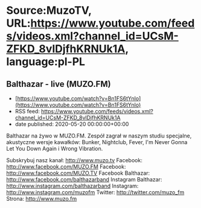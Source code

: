 # Source:MuzoTV, URL:https://www.youtube.com/feeds/videos.xml?channel_id=UCsM-ZFKD_8vlDjfhKRNUk1A, language:pl-PL

## Balthazar - live (MUZO.FM)
 - [https://www.youtube.com/watch?v=Bn1FS6tYnIo](https://www.youtube.com/watch?v=Bn1FS6tYnIo)
 - RSS feed: https://www.youtube.com/feeds/videos.xml?channel_id=UCsM-ZFKD_8vlDjfhKRNUk1A
 - date published: 2020-05-20 00:00:00+00:00

Balthazar na żywo w MUZO.FM. Zespół zagrał w naszym studiu specjalne, akustyczne wersje kawałków: Bunker, Nightclub, Fever, I'm Never Gonna Let You Down Again i Wrong Vibration. 

Subskrybuj nasz kanał: http://www.muzo.tv
Facebook: http://www.facebook.com/MUZO.FM
Facebook: http://www.facebook.com/MUZO.TV
Facebook Balthazar: http://www.facebook.com/balthazarband
Instagram Balthazar: http://www.instagram.com/balthazarband
Instagram: http://www.instagram.com/muzofm
Twitter: http://twitter.com/muzo_fm
Strona: http://www.muzo.fm

